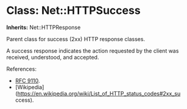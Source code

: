# Class: Net::HTTPSuccess
**Inherits:** Net::HTTPResponse
    

Parent class for success (2xx) HTTP response classes.

A success response indicates the action requested by the client was received,
understood, and accepted.

References:

*   [RFC 9110](https://www.rfc-editor.org/rfc/rfc9110.html#status.2xx).
*   [Wikipedia](https://en.wikipedia.org/wiki/List_of_HTTP_status_codes#2xx_su
    ccess).



